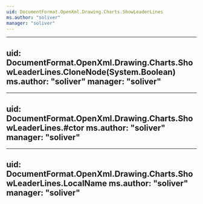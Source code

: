 ```yaml
---
uid: DocumentFormat.OpenXml.Drawing.Charts.ShowLeaderLines
ms.author: "soliver"
manager: "soliver"
---
```


---
uid: DocumentFormat.OpenXml.Drawing.Charts.ShowLeaderLines.CloneNode(System.Boolean)
ms.author: "soliver"
manager: "soliver"
---

---
uid: DocumentFormat.OpenXml.Drawing.Charts.ShowLeaderLines.#ctor
ms.author: "soliver"
manager: "soliver"
---

---
uid: DocumentFormat.OpenXml.Drawing.Charts.ShowLeaderLines.LocalName
ms.author: "soliver"
manager: "soliver"
---
